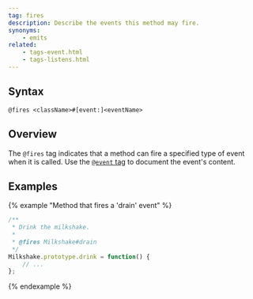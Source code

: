 ```yaml
---
tag: fires
description: Describe the events this method may fire.
synonyms:
    - emits
related:
    - tags-event.html
    - tags-listens.html
---
```


## Syntax

`@fires <className>#[event:]<eventName>`


## Overview

The `@fires` tag indicates that a method can fire a specified type of event when it is called. Use the
[`@event` tag][event-tag] to document the event's content.

[event-tag]: tags-event.html


## Examples

{% example "Method that fires a 'drain' event" %}

```js
/**
 * Drink the milkshake.
 *
 * @fires Milkshake#drain
 */
Milkshake.prototype.drink = function() {
    // ...
};
```
{% endexample %}
